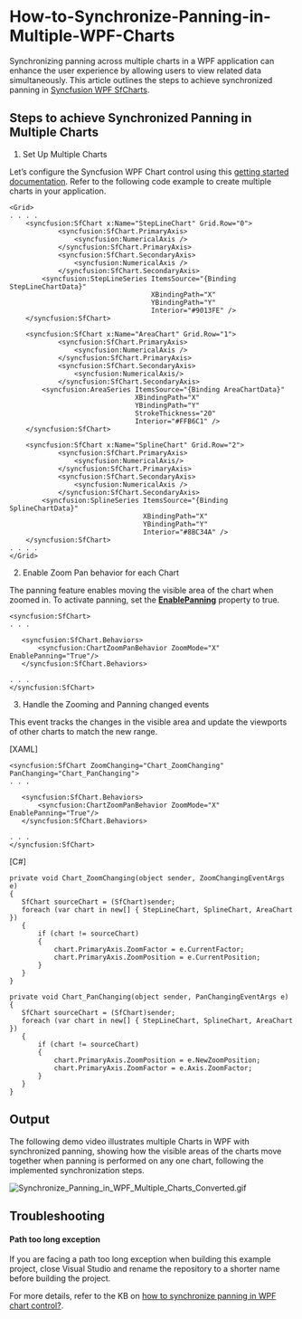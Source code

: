 # How-to-Synchronize-Panning-in-Multiple-WPF-Charts

Synchronizing panning across multiple charts in a WPF application can enhance the user experience by allowing users to view related data simultaneously. This article outlines the steps to achieve synchronized panning in [Syncfusion WPF SfCharts](https://www.syncfusion.com/wpf-controls/charts).

## Steps to achieve Synchronized Panning in Multiple Charts

1. Set Up Multiple Charts

Let’s configure the Syncfusion WPF Chart control using this [getting started documentation](https://help.syncfusion.com/wpf/charts/getting-started). Refer to the following code example to create multiple charts in your application.

 
 ```
<Grid>
. . . .
     <syncfusion:SfChart x:Name="StepLineChart" Grid.Row="0">
             <syncfusion:SfChart.PrimaryAxis>
                 <syncfusion:NumericalAxis />
             </syncfusion:SfChart.PrimaryAxis>
             <syncfusion:SfChart.SecondaryAxis>
                 <syncfusion:NumericalAxis />
             </syncfusion:SfChart.SecondaryAxis>
         <syncfusion:StepLineSeries ItemsSource="{Binding StepLineChartData}" 
                                    XBindingPath="X" 
                                    YBindingPath="Y"
                                    Interior="#9013FE" />
     </syncfusion:SfChart>

     <syncfusion:SfChart x:Name="AreaChart" Grid.Row="1">
             <syncfusion:SfChart.PrimaryAxis>
                 <syncfusion:NumericalAxis />
             </syncfusion:SfChart.PrimaryAxis>
             <syncfusion:SfChart.SecondaryAxis>
                 <syncfusion:NumericalAxis/>
             </syncfusion:SfChart.SecondaryAxis>
         <syncfusion:AreaSeries ItemsSource="{Binding AreaChartData}" 
                                XBindingPath="X" 
                                YBindingPath="Y" 
                                StrokeThickness="20"
                                Interior="#FFB6C1" />
     </syncfusion:SfChart>

     <syncfusion:SfChart x:Name="SplineChart" Grid.Row="2">
             <syncfusion:SfChart.PrimaryAxis>
                 <syncfusion:NumericalAxis/>
             </syncfusion:SfChart.PrimaryAxis>
             <syncfusion:SfChart.SecondaryAxis>
                 <syncfusion:NumericalAxis />
             </syncfusion:SfChart.SecondaryAxis>
         <syncfusion:SplineSeries ItemsSource="{Binding SplineChartData}" 
                                  XBindingPath="X" 
                                  YBindingPath="Y" 
                                  Interior="#8BC34A" />
     </syncfusion:SfChart>
. . . .
 </Grid> 
 ```


2. Enable Zoom Pan behavior for each Chart

The panning feature enables moving the visible area of the chart when zoomed in. To activate panning, set the [**EnablePanning**](https://help.syncfusion.com/cr/wpf/Syncfusion.UI.Xaml.Charts.ChartZoomPanBehavior.html#Syncfusion_UI_Xaml_Charts_ChartZoomPanBehavior_EnablePanning) property to true.

 
 ```
<syncfusion:SfChart>
. . . 

    <syncfusion:SfChart.Behaviors>
        <syncfusion:ChartZoomPanBehavior ZoomMode="X" EnablePanning="True"/>
    </syncfusion:SfChart.Behaviors>

. . .
</syncfusion:SfChart> 
 ```


3.	Handle the Zooming and Panning changed events

This event tracks the changes in the visible area and update the viewports of other charts to match the new range.

[XAML]
 
 ```
<syncfusion:SfChart ZoomChanging="Chart_ZoomChanging" PanChanging="Chart_PanChanging">
. . . 

    <syncfusion:SfChart.Behaviors>
        <syncfusion:ChartZoomPanBehavior ZoomMode="X" EnablePanning="True"/>
    </syncfusion:SfChart.Behaviors>

. . .
</syncfusion:SfChart> 
 ```

[C#]
 
 ```
private void Chart_ZoomChanging(object sender, ZoomChangingEventArgs e)
{
    SfChart sourceChart = (SfChart)sender;
    foreach (var chart in new[] { StepLineChart, SplineChart, AreaChart })
    {
        if (chart != sourceChart)
        {
            chart.PrimaryAxis.ZoomFactor = e.CurrentFactor;
            chart.PrimaryAxis.ZoomPosition = e.CurrentPosition;
        }
    }
}

private void Chart_PanChanging(object sender, PanChangingEventArgs e)
{
    SfChart sourceChart = (SfChart)sender;
    foreach (var chart in new[] { StepLineChart, SplineChart, AreaChart })
    {
        if (chart != sourceChart)
        {
            chart.PrimaryAxis.ZoomPosition = e.NewZoomPosition;
            chart.PrimaryAxis.ZoomFactor = e.Axis.ZoomFactor;
        }
    }
}
  ```

## Output  

The following demo video illustrates multiple Charts in WPF with synchronized panning, showing how the visible areas of the charts move together when panning is performed on any one chart, following the implemented synchronization steps.

 ![Synchronize_Panning_in_WPF_Multiple_Charts_Converted.gif](https://support.syncfusion.com/kb/agent/attachment/article/18329/inline?token=eyJhbGciOiJodHRwOi8vd3d3LnczLm9yZy8yMDAxLzA0L3htbGRzaWctbW9yZSNobWFjLXNoYTI1NiIsInR5cCI6IkpXVCJ9.eyJpZCI6IjM0MDU2Iiwib3JnaWQiOiIzIiwiaXNzIjoic3VwcG9ydC5zeW5jZnVzaW9uLmNvbSJ9.FobbwZhJqvlfBurJe9ctvqCVvSEnFHXKQrZVGVybq2I)

## Troubleshooting

#### Path too long exception

If you are facing a path too long exception when building this example project, close Visual Studio and rename the repository to a shorter name before building the project.

For more details, refer to the KB on [how to synchronize panning in WPF chart control?](https://support.syncfusion.com/kb/article/18329/how-to-synchronize-panning-in-wpf-charts).